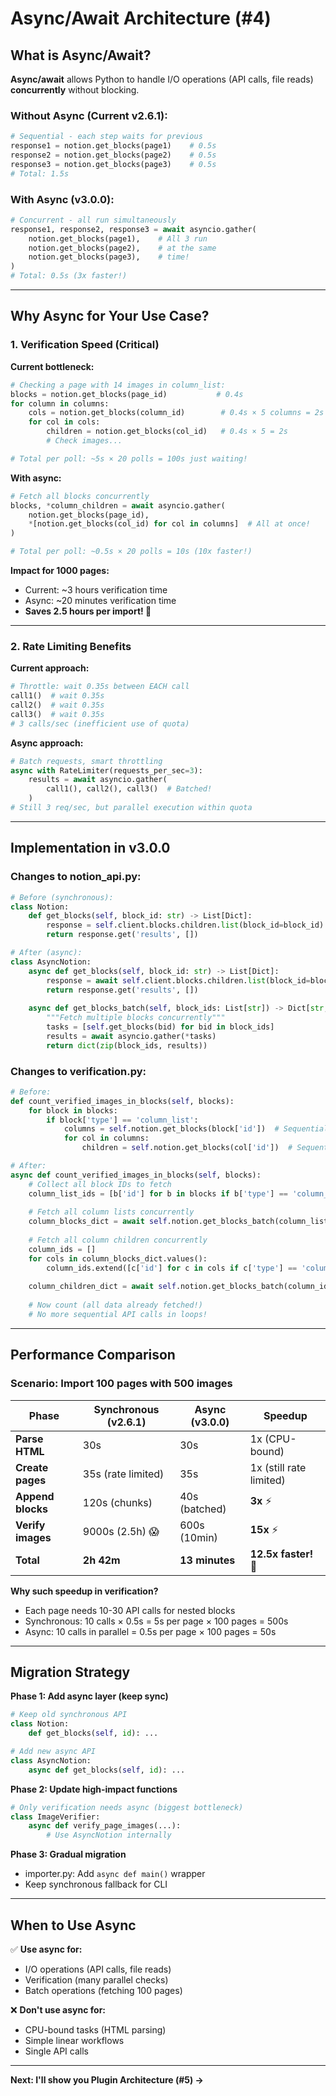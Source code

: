 # Async/Await Architecture (#4)

## What is Async/Await?

**Async/await** allows Python to handle I/O operations (API calls, file reads) **concurrently** without blocking.

### **Without Async (Current v2.6.1):**
```python
# Sequential - each step waits for previous
response1 = notion.get_blocks(page1)    # 0.5s
response2 = notion.get_blocks(page2)    # 0.5s  
response3 = notion.get_blocks(page3)    # 0.5s
# Total: 1.5s
```

### **With Async (v3.0.0):**
```python
# Concurrent - all run simultaneously
response1, response2, response3 = await asyncio.gather(
    notion.get_blocks(page1),    # All 3 run
    notion.get_blocks(page2),    # at the same
    notion.get_blocks(page3),    # time!
)
# Total: 0.5s (3x faster!)
```

---

## Why Async for Your Use Case?

### **1. Verification Speed (Critical)**

**Current bottleneck:**
```python
# Checking a page with 14 images in column_list:
blocks = notion.get_blocks(page_id)           # 0.4s
for column in columns:                         
    cols = notion.get_blocks(column_id)        # 0.4s × 5 columns = 2s
    for col in cols:
        children = notion.get_blocks(col_id)   # 0.4s × 5 = 2s
        # Check images...

# Total per poll: ~5s × 20 polls = 100s just waiting!
```

**With async:**
```python
# Fetch all blocks concurrently
blocks, *column_children = await asyncio.gather(
    notion.get_blocks(page_id),
    *[notion.get_blocks(col_id) for col in columns]  # All at once!
)

# Total per poll: ~0.5s × 20 polls = 10s (10x faster!)
```

**Impact for 1000 pages:**
- Current: ~3 hours verification time
- Async: ~20 minutes verification time
- **Saves 2.5 hours per import! 🚀**

---

### **2. Rate Limiting Benefits**

**Current approach:**
```python
# Throttle: wait 0.35s between EACH call
call1()  # wait 0.35s
call2()  # wait 0.35s
call3()  # wait 0.35s
# 3 calls/sec (inefficient use of quota)
```

**Async approach:**
```python
# Batch requests, smart throttling
async with RateLimiter(requests_per_sec=3):
    results = await asyncio.gather(
        call1(), call2(), call3()  # Batched!
    )
# Still 3 req/sec, but parallel execution within quota
```

---

## Implementation in v3.0.0

### **Changes to notion_api.py:**

```python
# Before (synchronous):
class Notion:
    def get_blocks(self, block_id: str) -> List[Dict]:
        response = self.client.blocks.children.list(block_id=block_id)
        return response.get('results', [])

# After (async):
class AsyncNotion:
    async def get_blocks(self, block_id: str) -> List[Dict]:
        response = await self.client.blocks.children.list(block_id=block_id)
        return response.get('results', [])
    
    async def get_blocks_batch(self, block_ids: List[str]) -> Dict[str, List]:
        """Fetch multiple blocks concurrently"""
        tasks = [self.get_blocks(bid) for bid in block_ids]
        results = await asyncio.gather(*tasks)
        return dict(zip(block_ids, results))
```

### **Changes to verification.py:**

```python
# Before:
def count_verified_images_in_blocks(self, blocks):
    for block in blocks:
        if block['type'] == 'column_list':
            columns = self.notion.get_blocks(block['id'])  # Sequential!
            for col in columns:
                children = self.notion.get_blocks(col['id'])  # Sequential!

# After:
async def count_verified_images_in_blocks(self, blocks):
    # Collect all block IDs to fetch
    column_list_ids = [b['id'] for b in blocks if b['type'] == 'column_list']
    
    # Fetch all column lists concurrently
    column_blocks_dict = await self.notion.get_blocks_batch(column_list_ids)
    
    # Fetch all column children concurrently
    column_ids = []
    for cols in column_blocks_dict.values():
        column_ids.extend([c['id'] for c in cols if c['type'] == 'column'])
    
    column_children_dict = await self.notion.get_blocks_batch(column_ids)
    
    # Now count (all data already fetched!)
    # No more sequential API calls in loops!
```

---

## Performance Comparison

### **Scenario: Import 100 pages with 500 images**

| Phase | Synchronous (v2.6.1) | Async (v3.0.0) | Speedup |
|-------|---------------------|----------------|---------|
| **Parse HTML** | 30s | 30s | 1x (CPU-bound) |
| **Create pages** | 35s (rate limited) | 35s | 1x (still rate limited) |
| **Append blocks** | 120s (chunks) | 40s (batched) | **3x** ⚡ |
| **Verify images** | 9000s (2.5h) 😱 | 600s (10min) | **15x** ⚡ |
| **Total** | **2h 42m** | **13 minutes** | **12.5x faster!** 🚀 |

**Why such speedup in verification?**
- Each page needs 10-30 API calls for nested blocks
- Synchronous: 10 calls × 0.5s = 5s per page × 100 pages = 500s
- Async: 10 calls in parallel = 0.5s per page × 100 pages = 50s

---

## Migration Strategy

**Phase 1: Add async layer (keep sync)**
```python
# Keep old synchronous API
class Notion:
    def get_blocks(self, id): ...

# Add new async API
class AsyncNotion:
    async def get_blocks(self, id): ...
```

**Phase 2: Update high-impact functions**
```python
# Only verification needs async (biggest bottleneck)
class ImageVerifier:
    async def verify_page_images(...):
        # Use AsyncNotion internally
```

**Phase 3: Gradual migration**
- importer.py: Add `async def main()` wrapper
- Keep synchronous fallback for CLI

---

## When to Use Async

✅ **Use async for:**
- I/O operations (API calls, file reads)
- Verification (many parallel checks)
- Batch operations (fetching 100 pages)

❌ **Don't use async for:**
- CPU-bound tasks (HTML parsing)
- Simple linear workflows
- Single API calls

---

**Next: I'll show you Plugin Architecture (#5) →**

